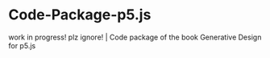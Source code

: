# Code-Package-p5.js
work in progress! plz ignore! | Code package of the book Generative Design for p5.js
